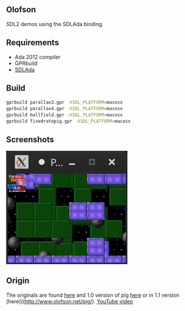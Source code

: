 
## Olofson

SDL2 demos using the SDLAda binding.

## Requirements

* Ada 2012 compiler
* GPRbuild
* [SDLAda](https://github.com/Lucretia/sdlada)

## Build

```sh
gprbuild parallax3.gpr -XSDL_PLATFORM=macosx
gprbuild parallax4.gpr -XSDL_PLATFORM=macosx
gprbuild ballfield.gpr -XSDL_PLATFORM=macosx
gprbuild fixedratepig.gpr -XSDL_PLATFORM=macosx
```

## Screenshots

![Parallax on Linux](screenshots/linux.png)

## Origin

The originals are found [here](http://olofson.net/examples.html)
and 1.0 version of pig [here](http://olofson.net/mixed.html) or in 
1.1 version [here]((http://www.olofson.net/pig/).
[YouTube video](https://www.youtube.com/watch?app=desktop&v=VvgSGAuxCvg)

